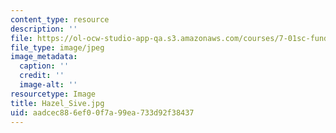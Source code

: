 ```yaml
---
content_type: resource
description: ''
file: https://ol-ocw-studio-app-qa.s3.amazonaws.com/courses/7-01sc-fundamentals-of-biology-fall-2011/aadcec886ef00f7a99ea733d92f38437_Hazel_Sive.jpg
file_type: image/jpeg
image_metadata:
  caption: ''
  credit: ''
  image-alt: ''
resourcetype: Image
title: Hazel_Sive.jpg
uid: aadcec88-6ef0-0f7a-99ea-733d92f38437
---
```

